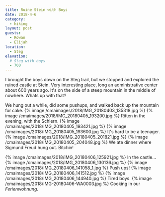 ```yaml
---
title: Ruine Stein with Boys
date: 2018-4-6
category:
  - hiking
layout: post
guests:
  - Rowan
  - Elijah
location:
  - Steg
elevation:
  # Steg with boys
  - 700
---
```


I brought the boys down on the Steg trail, but we stopped and explored the ruined
castle at Stein. Very interesting place, long an administrative center about 600 years
ago. It's on the side of a steep mountain in the middle of nowhere. Whats up with that?

We hung out a while, did some pushups, and walked back up the mountain for cake.
{% image /cmaimages/2018/IMG_20180403_135318.jpg %}
{% image /cmaimages/2018/IMG_20180405_193200.jpg %}
Ritten in the evening, with the Schlern.
{% image /cmaimages/2018/IMG_20180405_193421.jpg %}
{% image /cmaimages/2018/IMG_20180405_193600.jpg %}
It's hard to be a teenager.
{% image /cmaimages/2018/IMG_20180405_201821.jpg %}
{% image /cmaimages/2018/IMG_20180405_204048.jpg %}
We ate dinner where Sigmund Freud hung out. Bitchin!

{% image /cmaimages/2018/IMG_20180406_125921.jpg %}
In the castle...
{% image /cmaimages/2018/IMG_20180406_130136.jpg %}
{% image /cmaimages/2018/IMG_20180406_141058_1.jpg %}
Push ups!
{% image /cmaimages/2018/IMG_20180406_141512.jpg %}
{% image /cmaimages/2018/IMG_20180406_144940.jpg %}
Tired boys.
{% image /cmaimages/2018/IMG-20180406-WA0003.jpg %}
Cooking in our _Ferienwohnung_.
